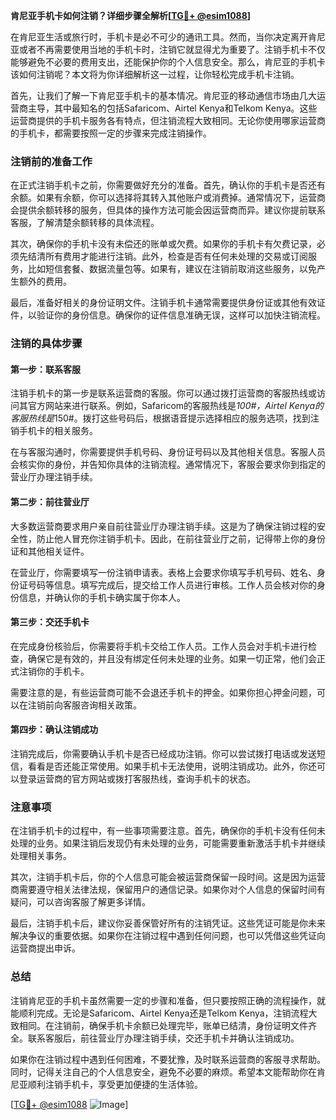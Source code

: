 **肯尼亚手机卡如何注销？详细步骤全解析[[TG💪+ @esim1088](https://t.me/s/esim1088)]**

在肯尼亚生活或旅行时，手机卡是必不可少的通讯工具。然而，当你决定离开肯尼亚或者不再需要使用当地的手机卡时，注销它就显得尤为重要了。注销手机卡不仅能够避免不必要的费用支出，还能保护你的个人信息安全。那么，肯尼亚的手机卡该如何注销呢？本文将为你详细解析这一过程，让你轻松完成手机卡注销。

首先，让我们了解一下肯尼亚手机卡的基本情况。肯尼亚的移动通信市场由几大运营商主导，其中最知名的包括Safaricom、Airtel Kenya和Telkom Kenya。这些运营商提供的手机卡服务各有特点，但注销流程大致相同。无论你使用哪家运营商的手机卡，都需要按照一定的步骤来完成注销操作。

### 注销前的准备工作

在正式注销手机卡之前，你需要做好充分的准备。首先，确认你的手机卡是否还有余额。如果有余额，你可以选择将其转入其他账户或消费掉。通常情况下，运营商会提供余额转移的服务，但具体的操作方法可能会因运营商而异。建议你提前联系客服，了解清楚余额转移的具体流程。

其次，确保你的手机卡没有未偿还的账单或欠费。如果你的手机卡有欠费记录，必须先结清所有费用才能进行注销。此外，检查是否有任何未处理的交易或订阅服务，比如短信套餐、数据流量包等。如果有，建议在注销前取消这些服务，以免产生额外的费用。

最后，准备好相关的身份证明文件。注销手机卡通常需要提供身份证或其他有效证件，以验证你的身份信息。确保你的证件信息准确无误，这样可以加快注销流程。

### 注销的具体步骤

#### 第一步：联系客服

注销手机卡的第一步是联系运营商的客服。你可以通过拨打运营商的客服热线或访问其官方网站来进行联系。例如，Safaricom的客服热线是*100#，Airtel Kenya的客服热线是*150#。拨打这些号码后，根据语音提示选择相应的服务选项，找到注销手机卡的相关服务。

在与客服沟通时，你需要提供手机号码、身份证号码以及其他相关信息。客服人员会核实你的身份，并告知你具体的注销流程。通常情况下，客服会要求你到指定的营业厅办理注销手续。

#### 第二步：前往营业厅

大多数运营商要求用户亲自前往营业厅办理注销手续。这是为了确保注销过程的安全性，防止他人冒充你注销手机卡。因此，在前往营业厅之前，记得带上你的身份证和其他相关证件。

在营业厅，你需要填写一份注销申请表。表格上会要求你填写手机号码、姓名、身份证号码等信息。填写完成后，提交给工作人员进行审核。工作人员会核对你的身份信息，并确认你的手机卡确实属于你本人。

#### 第三步：交还手机卡

在完成身份核验后，你需要将手机卡交给工作人员。工作人员会对手机卡进行检查，确保它是有效的，并且没有绑定任何未处理的业务。如果一切正常，他们会正式注销你的手机卡。

需要注意的是，有些运营商可能不会退还手机卡的押金。如果你担心押金问题，可以在注销前向客服咨询相关政策。

#### 第四步：确认注销成功

注销完成后，你需要确认手机卡是否已经成功注销。你可以尝试拨打电话或发送短信，看看是否还能正常使用。如果手机卡无法使用，说明注销成功。此外，你还可以登录运营商的官方网站或拨打客服热线，查询手机卡的状态。

### 注意事项

在注销手机卡的过程中，有一些事项需要注意。首先，确保你的手机卡没有任何未处理的业务。如果注销后发现仍有未处理的业务，可能需要重新激活手机卡并继续处理相关事务。

其次，注销手机卡后，你的个人信息可能会被运营商保留一段时间。这是因为运营商需要遵守相关法律法规，保留用户的通信记录。如果你对个人信息的保留时间有疑问，可以咨询客服了解更多详情。

最后，注销手机卡后，建议你妥善保管好所有的注销凭证。这些凭证可能是你未来解决争议的重要依据。如果你在注销过程中遇到任何问题，也可以凭借这些凭证向运营商提出申诉。

### 总结

注销肯尼亚的手机卡虽然需要一定的步骤和准备，但只要按照正确的流程操作，就能顺利完成。无论是Safaricom、Airtel Kenya还是Telkom Kenya，注销流程大致相同。在注销前，确保手机卡余额已处理完毕，账单已结清，身份证明文件齐全。联系客服后，前往营业厅办理注销手续，交还手机卡并确认注销成功。

如果你在注销过程中遇到任何困难，不要犹豫，及时联系运营商的客服寻求帮助。同时，记得关注自己的个人信息安全，避免不必要的麻烦。希望本文能帮助你在肯尼亚顺利注销手机卡，享受更加便捷的生活体验。

[[TG💪+ @esim1088](https://t.me/s/esim1088) ![Image](https://i.postimg.cc/4NQfJmqS/Snipaste-2025-05-13-00-14-12.png)]
